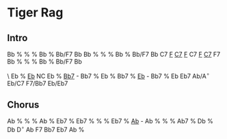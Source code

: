 # Tiger Rag

## Intro

Bb % % % Bb % Bb/F7 Bb
Bb % % % Bb % Bb/F7 Bb
C7 <u>F</u> <u>C7</u> <u>F</u> C7 <u>F</u> <u>C7</u> F7
Bb % % % Bb % Bb/F7 Bb

\\
Eb % <u>Eb</u> NC Eb % <u>Bb7</u> -
Bb7 % Eb % Bb7 % <u>Eb</u> -
Bb7 % Eb Eb7 Ab/A$^{\circ}$ Eb/C7 F7/Bb7 Eb/Eb7


## Chorus

Ab % % % Ab % Eb7 %
Eb7 % % % Eb7 % <u>Ab</u> -
Ab % % % Ab7 % Db %
Db D$^{\circ}$ Ab F7 Bb7 Eb7 Ab %